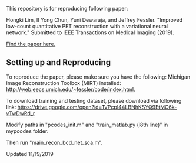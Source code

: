 This repository is for reproducing following paper: 

Hongki Lim, Il Yong Chun, Yuni Dewaraja, and Jeffrey Fessler. "Improved low-count quantitative PET reconstruction with a variational neural network." Submitted to IEEE Transactions on Medical Imaging (2019). 

[Find the paper here.](https://arxiv.org/abs/1906.02327)


## Setting up and Reproducing

To reproduce the paper, please make sure you have the following:
Michigan Image Reconstruction Toolbox (MIRT) installed: http://web.eecs.umich.edu/~fessler/code/index.html.  

To download training and testing dataset, please download via following link: 
https://drive.google.com/open?id=1VPcpI44LBNhKSYQ9EtMC6k-vTwDwRd_r

Modify paths in "pcodes_init.m" and "train_matlab.py (l8th line)" in mypcodes folder.

Then run "main_recon_bcd_net_sca.m".

Updated 11/19/2019

